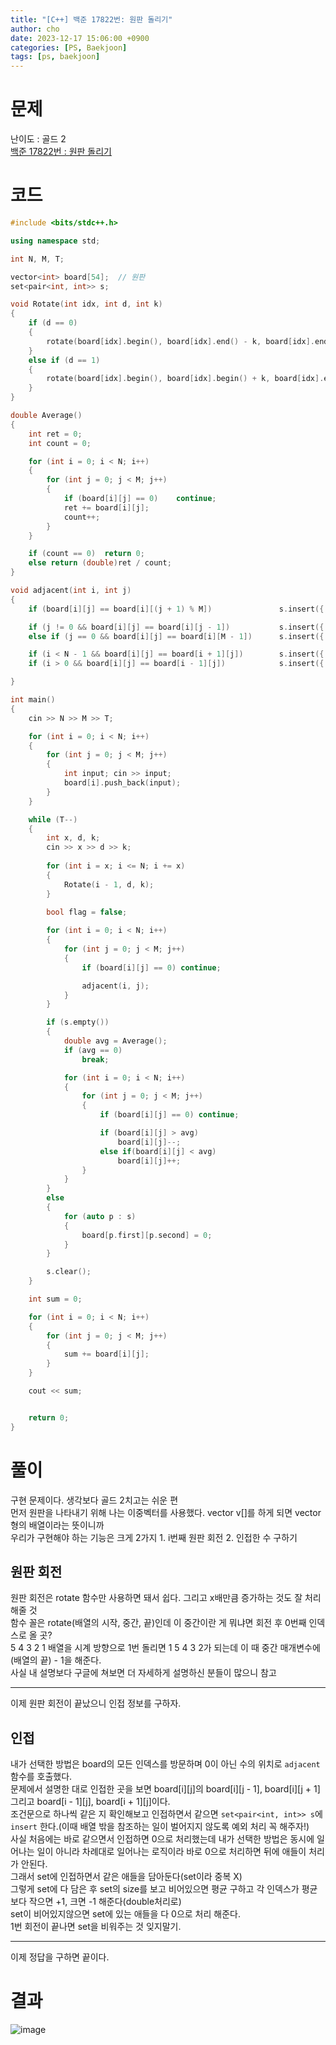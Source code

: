 ```yaml
---
title: "[C++] 백준 17822번: 원판 돌리기"
author: cho
date: 2023-12-17 15:06:00 +0900
categories: [PS, Baekjoon]
tags: [ps, baekjoon]
---
```


# 문제
난이도 : 골드 2    
[백준 17822번 : 원판 돌리기](https://www.acmicpc.net/problem/17822)  

# 코드
```c++
#include <bits/stdc++.h>

using namespace std;

int N, M, T;

vector<int> board[54];  // 원판
set<pair<int, int>> s;  

void Rotate(int idx, int d, int k)
{
    if (d == 0)
    {
        rotate(board[idx].begin(), board[idx].end() - k, board[idx].end());
    }
    else if (d == 1)
    {
        rotate(board[idx].begin(), board[idx].begin() + k, board[idx].end());
    }
}

double Average()
{
    int ret = 0;
    int count = 0;

    for (int i = 0; i < N; i++)
    {
        for (int j = 0; j < M; j++)
        {
            if (board[i][j] == 0)    continue;
            ret += board[i][j];
            count++;
        }
    }

    if (count == 0)  return 0;
    else return (double)ret / count;
}

void adjacent(int i, int j)
{
    if (board[i][j] == board[i][(j + 1) % M])               s.insert({ i, (j + 1) % M });

    if (j != 0 && board[i][j] == board[i][j - 1])           s.insert({ i, j - 1 });
    else if (j == 0 && board[i][j] == board[i][M - 1])      s.insert({ i, M - 1 });

    if (i < N - 1 && board[i][j] == board[i + 1][j])        s.insert({ i + 1, j });
    if (i > 0 && board[i][j] == board[i - 1][j])            s.insert({ i - 1, j });

}

int main()
{
    cin >> N >> M >> T;

    for (int i = 0; i < N; i++)
    {
        for (int j = 0; j < M; j++)
        {
            int input; cin >> input;
            board[i].push_back(input);
        }
    }

    while (T--)
    {
        int x, d, k;
        cin >> x >> d >> k;
        
        for (int i = x; i <= N; i += x)
        {
            Rotate(i - 1, d, k);
        }
        
        bool flag = false;

        for (int i = 0; i < N; i++)
        {
            for (int j = 0; j < M; j++)
            {
                if (board[i][j] == 0) continue;

                adjacent(i, j);
            }
        }

        if (s.empty())
        {
            double avg = Average();
            if (avg == 0)
                break;

            for (int i = 0; i < N; i++)
            {
                for (int j = 0; j < M; j++)
                {
                    if (board[i][j] == 0) continue;

                    if (board[i][j] > avg)
                        board[i][j]--;
                    else if(board[i][j] < avg)
                        board[i][j]++;
                }
            }
        }
        else
        {
            for (auto p : s)
            {
                board[p.first][p.second] = 0;
            }
        }

        s.clear();
    }

    int sum = 0;

    for (int i = 0; i < N; i++)
    {
        for (int j = 0; j < M; j++)
        {
            sum += board[i][j];
        }
    }

    cout << sum;


    return 0;
}
```

# 풀이
구현 문제이다. 생각보다 골드 2치고는 쉬운 편  
먼저 원판을 나타내기 위해 나는 이중벡터를 사용했다. vector<int> v[]를 하게 되면 vector<int> 형의 배열이라는 뜻이니까  
우리가 구현해야 하는 기능은 크게 2가지 1. i번째 원판 회전 2. 인접한 수 구하기  
## 원판 회전
원판 회전은 rotate 함수만 사용하면 돼서 쉽다. 그리고 x배만큼 증가하는 것도 잘 처리해줄 것  
함수 꼴은 rotate(배열의 시작, 중간, 끝)인데 이 중간이란 게 뭐냐면 회전 후 0번째 인덱스로 올 곳?  
5 4 3 2 1 배열을 시계 방향으로 1번 돌리면 1 5 4 3 2가 되는데 이 때 중간 매개변수에 (배열의 끝) - 1을 해준다.  
사실 내 설명보다 구글에 쳐보면 더 자세하게 설명하신 분들이 많으니 참고  
<hr>
이제 원판 회전이 끝났으니 인접 정보를 구하자.  

## 인접
내가 선택한 방법은 board의 모든 인덱스를 방문하며 0이 아닌 수의 위치로 `adjacent` 함수를 호출했다.  
문제에서 설명한 대로 인접한 곳을 보면 board[i][j]의 board[i][j - 1], board[i][j + 1] 그리고 board[i - 1][j], board[i + 1][j]이다.  
조건문으로 하나씩 같은 지 확인해보고 인접하면서 같으면 `set<pair<int, int>> s`에 `insert` 한다.(이때 배열 밖을 참조하는 일이 벌어지지 않도록 예외 처리 꼭 해주자!)  
사실 처음에는 바로 같으면서 인접하면 0으로 처리했는데 내가 선택한 방법은 동시에 일어나는 일이 아니라 차례대로 일어나는 로직이라 바로 0으로 처리하면 뒤에 애들이 처리가 안된다.  
그래서 set에 인접하면서 같은 애들을 담아둔다(set이라 중복 X)  
그렇게 set에 다 담은 후 set의 size를 보고 비어있으면 평균 구하고 각 인덱스가 평균보다 작으면 +1, 크면 -1 해준다(double처리로)  
set이 비어있지않으면 set에 있는 애들을 다 0으로 처리 해준다.  
1번 회전이 끝나면 set을 비워주는 것 잊지말기.  
<hr>
이제 정답을 구하면 끝이다.  

# 결과
![image](https://github.com/soonsoo3595/soonsoo3595.github.io/assets/86000058/1748546a-8e07-4ae1-9d54-a4e5fa1ad28c)
